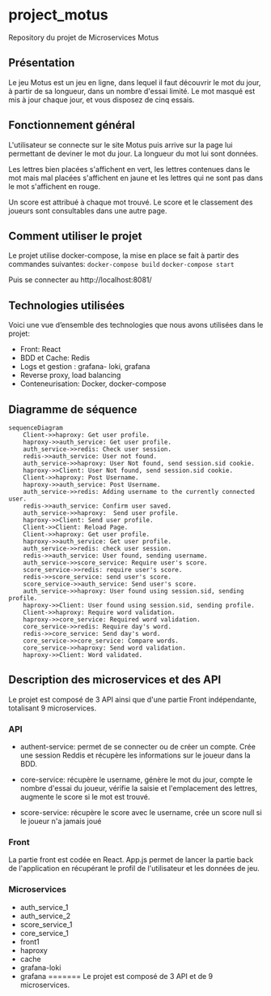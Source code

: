 # project_motus
Repository du projet de Microservices Motus 

## Présentation 

Le jeu Motus est un jeu en ligne, dans lequel il faut découvrir le mot du jour, à partir de sa longueur, dans un nombre d'essai limité. 
Le mot masqué est mis à jour chaque jour, et vous disposez de cinq essais.  


## Fonctionnement général 

L'utilisateur se connecte sur le site Motus puis arrive sur la page lui permettant de deviner le mot du jour. 
La longueur du mot lui sont données. 

Les lettres bien placées s'affichent en vert, les lettres contenues dans le mot mais mal placées s'affichent en jaune et les lettres qui ne sont pas dans le mot s'affichent en rouge. 

Un score est attribué à chaque mot trouvé. 
Le score et le classement des joueurs sont consultables dans une autre page. 


## Comment utiliser le projet 

Le projet utilise docker-compose, la mise en place se fait à partir des commandes suivantes: 
	 `docker-compose build`
	`docker-compose start`	
    
Puis se connecter au http://localhost:8081/


## Technologies utilisées 

Voici une vue d’ensemble des technologies que nous avons utilisées dans le projet:

- Front: React
- BDD et Cache: Redis
- Logs et gestion : grafana- loki, grafana
- Reverse proxy, load balancing
- Conteneurisation: Docker, docker-compose 

## Diagramme de séquence 


```mermaid
sequenceDiagram
    Client->>haproxy: Get user profile.
    haproxy->>auth_service: Get user profile.
    auth_service->>redis: Check user session.
    redis->>auth_service: User not found.
    auth_service->>haproxy: User Not found, send session.sid cookie.
    haproxy->>Client: User Not found, send session.sid cookie.
    Client->>haproxy: Post Username.
    haproxy->>auth_service: Post Username.
    auth_service->>redis: Adding username to the currently connected user.
    redis->>auth_service: Confirm user saved.
    auth_service->>haproxy:  Send user profile.
    haproxy->>Client: Send user profile.
    Client->>Client: Reload Page.
    Client->>haproxy: Get user profile.
    haproxy->>auth_service: Get user profile.
    auth_service->>redis: check user session.
    redis->>auth_service: User found, sending username.
    auth_service->>score_service: Require user's score.
    score_service->>redis: require user's score.
    redis->>score_service: send user's score.
    score_service->>auth_service: Send user's score.
    auth_service->>haproxy: User found using session.sid, sending profile.
    haproxy->>Client: User found using session.sid, sending profile.
    Client->>haproxy: Require word validation.
    haproxy->>core_service: Required word validation.
    core_service->>redis: Require day's word.
    redis->>core_service: Send day's word.
    core_service->>core_service: Compare words.
    core_service->>haproxy: Send word validation.
    haproxy->>Client: Word validated.
```

## Description des microservices et des API  

Le projet est composé de 3 API ainsi que d'une partie Front indépendante, totalisant 9 microservices. 

### API 

- authent-service: permet de se connecter ou de créer un compte. 
Crée une session Reddis et récupère les informations sur le joueur dans la BDD. 

- core-service: récupère le username, génère le mot du jour, compte le nombre d'essai du joueur, vérifie la saisie et l'emplacement des lettres, augmente le score si le mot est trouvé.  

- score-service: récupère le score avec le username, crée un score null si le joueur n'a jamais joué

### Front 

La partie front est codée en React. 
App.js permet de lancer la partie back de l'application en récupérant le profil de l'utilisateur et les données de jeu. 


### Microservices 

- auth_service_1  
- auth_service_2  
- score_service_1 
- core_service_1  
- front1         
- haproxy        
- cache           
- grafana-loki    
- grafana 
=======
Le projet est composé de 3 API et de 9 microservices. 

